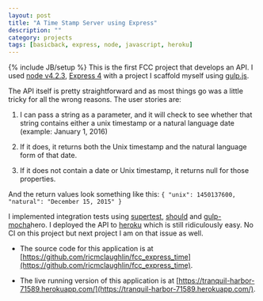 ```yaml
---
layout: post
title: "A Time Stamp Server using Express"
description: ""
category: projects
tags: [basicback, express, node, javascript, heroku]
---
```

{% include JB/setup %}
This is the first FCC project that develops an API. I used [node v4.2.3](https://nodejs.org/en/), [Express 4](http://expressjs.com/) with a project I scaffold myself using [gulp.js](http://gulpjs.com/). 

The API itself is pretty straightforward and as most things go was a little tricky for all the wrong reasons. The user stories are:

1. I can pass a string as a parameter, and it will check to see whether that string contains either a unix timestamp or a natural language date (example: January 1, 2016)

2. If it does, it returns both the Unix timestamp and the natural language form of that date.

3. If it does not contain a date or Unix timestamp, it returns null for those properties.

And the return values look something like this: `{ "unix": 1450137600, "natural": "December 15, 2015" }`

I implemented integration tests using [supertest](https://github.com/visionmedia/supertest), [should](https://shouldjs.github.io/) and [gulp-mocha](https://github.com/sindresorhus/gulp-mocha)hero. I deployed the API to [heroku](https://www.heroku.com/) which is still ridiculously easy. No CI on this project but next project I am on that issue as well.

* The source code for this application is at [https://github.com/ricmclaughlin/fcc_express_time](https://github.com/ricmclaughlin/fcc_express_time).

* The live running version of this application is at [https://tranquil-harbor-71589.herokuapp.com/](https://tranquil-harbor-71589.herokuapp.com/).
